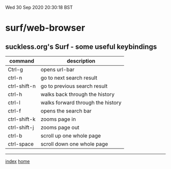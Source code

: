 Wed 30 Sep 2020 20:30:18 BST

# surf/web-browser

## suckless.org's Surf - some useful keybindings

| command      | description                |
| ----------   | ---------------------------|
| Ctrl-g       | opens url-bar              |
| ctrl-n       | go to next search result   |
| ctrl-shift-n | go to previous search result |
| ctrl-h       | walks back through the history |
| ctrl-l       | walks forward through the history |
| ctrl-f       | opens the search bar      |
| ctrl-shift-k | zooms page in              |
| ctrl-shift-j | zooms page out             |
| ctrl-b       | scroll up one whole page   |
| ctrl-space   | scroll down one whole page |

___
[index](./index-file.md) 
[home](./home.md) 

